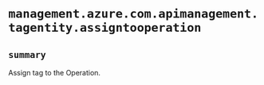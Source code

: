 # `management.azure.com.apimanagement.tagentity.assigntooperation`

## `summary`
Assign tag to the Operation.


